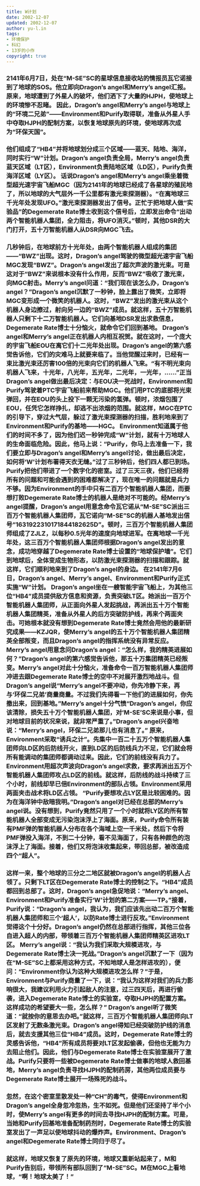 ```yaml
---
title: W计划
date: 2002-12-07
updated: 2002-12-07
author: yu-l.in
tags: 
- 环境保护
- 科幻
- 13岁的小作
copyright: true
---
```

 ###  2141年6月7日，处在“M-SE”SC的星球信息接收站的情报员瓦它诺接到了地球的SOS。他立即向Dragon’s angel和Merry’s angel汇报。原来，地球遭到了外星人的破坏，他们洒下了大量的HJPH，使地球上的环境惨不忍睹。 因此，Dragon’s angel和Merry’s angel与地球上的“环境二兄弟”——Environment和Purify取得联，准备从外星人手中夺取HJPH的配制方案，以恢复地球原先的环境，使地球再次成为“环保天国”。 

 ### 他们组成了“HB4”并将地球划分成三个区域——蓝天、陆地、海洋，同时实行“W”计划。Dragon’s angel负责全局，Merry’s angel负责蓝天区域（LT区），Environment负责陆地区域（LD区），Purify负责海洋区域（LY区）。 话说Dragon’s angel和Merry’s angel乘坐着微型超光速宇宙飞船MGC（因为2141年的地球已经成了各星球的殖民地了，所以地球的大气层外一千公里都有激光束探测器）。“在离地球三千光年处发现UFO。”激光束探测器发出了信号。正忙于把地球人做“实验品”的Degemerate Rate博士收到这个信号后，立即发出命令“出动两个智能机器人集团，全力阻击，将UFO消灭。”顿时，其他DSR的大门打开，五十万智能机器人从DSR向MGC飞去。 
 ### 几秒钟后，在地球前方十光年处，由两个智能机器人组成的集团——“BWZ”出现。这时，Dragon’s angel驾驶的微型超光速宇宙飞船MGC发现“BWZ”。Dragon’s angel发出了超次声波的激光束。可是这对于“BWZ”来说根本没有什么作用，反而“BWZ”吸收了激光束，向MGC射击。Merry’s angel问道：“我们现在该怎么办，Dragon’s angel？”Dragon’s angel沉默了一秒钟，脸上露出了微笑，立即将MGC变形成一个微笑的机器人。这时，“BWZ”发出的激光束从这个机器人身边擦过，射向另一边的“BWZ”成员。就这样，五十万智能机器人只剩下十二万智能机器人。它们向基地DSR发出求救信息，Degemerate Rate博士十分恼火，就命令它们回到基地。 Dragon’s angel和Merry’s angel正在机器人内相互祝贺。就在这时，一个庞大的宇宙飞船EOU在离它们十二光年处出现。Dragon’s angel的第六感觉告诉他，它们的灾难马上就要来临了。当他觉醒过来时，已经有一束比激光束还厉害100倍的光束向它们的机器人飞来。“有不明光束向机器人飞来，十光年，八光年，五光年，二光年，一光年，……”正当Dragon’s angel做出最后决定：与EOU决一死战时，Environment和Purify驾驶着PTC宇宙飞船前来帮助MGC。他们用PTC的底部将光束弹回，并在EOU的头上投下一颗无污染的氢弹。顿时，浓烟包围了EOU，任凭它怎样挣扎，却逃不出浓烟的范围。就这样，MGC在PTC的引导下，穿过大气层，躲过了激光束探测器的扫描，胜利地来到了Environment和Purify的基地——HGC。 Environment知道属于他们的时间不多了，因为他们迟一秒钟完成“W”计划，就有十万地球人的生命面临危险。因此，他马上说：“Purify，你马上去准备一下，我们要立即与Dragon’s angel和Merry’s angel讨论，做出最后决定，如何将‘W’计划布署得天衣无缝。”过了三秒钟后，他们四人都已到场。Purify把他们带进了一个数字化的密室。过了三天三夜，他们已经将所有的问题和可能会遇到的困难都解决了，现在唯一的问题就是兵力不够。因为Environment的手中只有二百万个智能机器人集团，而要想打败Degemerate Rate博士的机器人是绝对不可能的。经Merry’s angel提醒，Dragon’s angel用意念命令瓦它诺从“M-SE”SC派出三百万个智能机器人集团师，瓦它诺向“M-SE”SC的机器人基地发出信号“1631922310171844182625D”。顿时，三百万个智能机器人集团师组成了ZJLZ，以每秒0.5光年的速度向地球进军。在离地球一千光年处，这三百万个智能机器人集团师根据Dragon’s angel发出的意念，成功地穿越了Degemerate Rate博士设置的“地球保护墙”。它们到地球后，全体变成生物形态，以防激光束探测器的扫描和跟踪。就这样，它们顺利地来到了Dragon’s angel的身边。 在2141年7月6日，Dragon’s angel、Merry’s angel、Environment和Purify正式实施“W”计划。 Dragon’s angel坐在一艘智能宇宙飞船上，为其他三位“HB4”成员提供敌方信息和资源，负责突破LT区。她派出一百万个智能机器人集团师，从正面向外星人发起挑战，再派出五十万个智能机器人集团精英，准备从外星人的后方突破防护线，再来个两面夹击。可她根本就没有想到Degemerate Rate博士竟然会用他的最新研究成果——KZJQR，使Merry’s angel的五十万个智能机器人集团精英全部叛变，而且Dragon’s angel的指挥系统没有异常反应。Merry’s angel用意念问Dragon’s angel：“怎么样，我的精英进展如何？”Dragon’s angel的第六感觉告诉他，那五十万集团精英已经叛变。Merry’s angel对此十分恼火，准备命令一百万智能机器人集团师冲进去跟Degemerate Rate博士的空中不对展开激烈地战斗。但Dragon’s angel说“Merry’s angel不要冲动，你先冷静下来，再与‘环保二兄弟’商量商量。不过我们先得看一下他们的进展如何，你先撤出来，回到基地。”Merry’s angel十分气愤“Dragon’s angel，你应该清除，损失五十万个智能机器人集团，对‘M-SE’SC来说是小事，但对地球目前的状况来说，就非常严重了。”Dragon’s angel兴奋地说：“Merry’s angel，环保二兄弟那儿也有消息了。” 原来，Environment采取“诱兵之计”。先集中一百二十五万个智能机器人集团师向LD区的后防线开火，直到LD区的后防线兵力不足，它们就会将所有能调动的集团师都调动过来。因此，它们的前线没有兵力了。Environment用超次声波向Dragon’s angel求救，要求再派出五万个智能机器人集团师攻占LD区的前线。就这样，后防线的战斗持续了三个小时，前线却早已倍Environment的部队占领。Environment采用两面夹击战术将LD区占领。 “Purify要想攻占LY区是比较困难的。因为在海洋钟中敌暗我明。”Dragon’s angel对已经在总部的Merry’s angel说。没有想到，Purify竟然只用了一个小时就将LY区的所有智能机器人全部变成无污染泡沫浮上了海面。原来，Purify命令所有装有PMF弹的智能机器人分布在各个海域上空一千米处，然后下令将PMF弹投入海洋，不到二十分钟，看不见海面了，只有各种颜色的泡沫浮上了海面。接着，他们又将泡沫收集起来，带回总部，被改造成四个“超人”。
 ### 这样一来，整个地球的三分之二地区就被Dragon’s angel的机器人占领了。只剩下LT区在Degemerate Rate博士的控制之下。“HB4”成员都回到总部了。这时，Dragon’s angel急促地说：“Merry’s angel、Environment和Purify准备实行‘W’计划的第二方案——TP。”接着，Purify说：“Dragon’s angel，我认为，我们应该先出动二百万个智能机器人集团师和三个‘超人’，以防Rate博士进行反攻。”Environment觉得这个十分好。Dragon’s angel仍然在总部进行指挥，其他三位各自进入超人的内部，带领着三百万个智能机器人集团师精英区进攻LT区。 Merry’s angel说：“我认为我们采取大规模进攻，与Degemerate Rate博士决一死战。”Dragon’s angel沉默了一下（因为在“M-SE”SC上都采用这种方式，不知地球人是怎样进攻的），便问：“Environment你认为这种大规模进攻怎么样？”于是，Environment与Purify商量了一下，说：“我认为这样对我们的兵力影响很大，我建议利用火力引起敌人的注意，过三四天后，再进行偷袭，进入Degemerate Rate博士的实验室，夺取HJPH的配置方案。这样成功的希望要大一些，怎么样？” Dragon’s angel听了微笑道：“就按你的意思去办吧。”就这样，三百万个智能机器人集团师向LT区发射了无数条激光束。Dragon’s angel得知已经突破防护线的消息后，就去支援其他三位“HB4”成员。这时，Degemerate Rate博士的灵感告诉他，“HB4”所有成员将要对LT区发起偷袭，但他也无能为力去阻止他们。因此，他们与Degemerate Rate博士在实验室展开了激战。Purify只要将一些被Degemerate Rate博士做事的地球人救回基地，Merry’s angel负责寻找HJPH的配制药房，其他两位成员要与Degemerate Rate博士展开一场殊死的战斗。
 ### 忽然，在这个密室里散发处一种“CH”的毒气，使得Environment和Dragon’s angel全身忽冷忽热，生不如死。但是他们还坚持了半个小时，使Merry’s angel有更多的时间去寻找HJPH的配制方案。可是，当她和Purify回基地准备配制药剂时，Degemerate Rate博士的实验室发出了一声足以使地球抖动的爆炸声。Environment、Dragon’s angel和Degemerate Rate博士同归于尽了。 
 ### 就这样，地球又恢复了原先的环境，地球又重新站起来了，M和Purify告别后，带领所有部队回到了“M-SE”SC。M在MGC上看地球，“啊！地球太美了！” 
